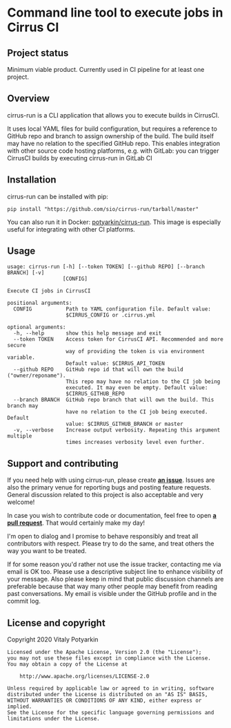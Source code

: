 # Command line tool to execute jobs in Cirrus CI

## Project status

Minimum viable product. Currently used in CI pipeline for at least one
project.

## Overview

cirrus-run is a CLI application that allows you to execute builds in
CirrusCI.

It uses local YAML files for build configuration, but requires a reference to
GitHub repo and branch to assign ownership of the build. The build itself may
have no relation to the specified GitHub repo. This enables integration with
other source code hosting platforms, e.g. with GitLab: you can trigger
CirrusCI builds by executing cirrus-run in GitLab CI



## Installation

cirrus-run can be installed with pip:

```
pip install "https://github.com/sio/cirrus-run/tarball/master"
```

You can also run it in Docker:
[potyarkin/cirrus-run](https://hub.docker.com/r/potyarkin/cirrus-run).
This image is especially useful for integrating with other CI platforms.


## Usage

```
usage: cirrus-run [-h] [--token TOKEN] [--github REPO] [--branch BRANCH] [-v]
                  [CONFIG]

Execute CI jobs in CirrusCI

positional arguments:
  CONFIG           Path to YAML configuration file. Default value:
                   $CIRRUS_CONFIG or .cirrus.yml

optional arguments:
  -h, --help       show this help message and exit
  --token TOKEN    Access token for CirrusCI API. Recommended and more secure
                   way of providing the token is via environment variable.
                   Default value: $CIRRUS_API_TOKEN
  --github REPO    GitHub repo id that will own the build ("owner/reponame").
                   This repo may have no relation to the CI job being
                   executed. It may even be empty. Default value:
                   $CIRRUS_GITHUB_REPO
  --branch BRANCH  GitHub repo branch that will own the build. This branch may
                   have no relation to the CI job being executed. Default
                   value: $CIRRUS_GITHUB_BRANCH or master
  -v, --verbose    Increase output verbosity. Repeating this argument multiple
                   times increases verbosity level even further.
```


## Support and contributing

If you need help with using cirrus-run, please create
**[an issue](https://github.com/sio/cirrus-run/issues)**. Issues are also the
primary venue for reporting bugs and posting feature requests. General
discussion related to this project is also acceptable and very welcome!

In case you wish to contribute code or documentation, feel free to open **[a
pull request](https://github.com/sio/cirrus-run/pulls)**. That would certainly
make my day!

I'm open to dialog and I promise to behave responsibly and treat all
contributors with respect. Please try to do the same, and treat others the way
you want to be treated.

If for some reason you'd rather not use the issue tracker, contacting me via
email is OK too. Please use a descriptive subject line to enhance visibility
of your message. Also please keep in mind that public discussion channels are
preferable because that way many other people may benefit from reading past
conversations. My email is visible under the GitHub profile and in the commit
log.


## License and copyright

Copyright 2020 Vitaly Potyarkin

    Licensed under the Apache License, Version 2.0 (the "License");
    you may not use these files except in compliance with the License.
    You may obtain a copy of the License at

        http://www.apache.org/licenses/LICENSE-2.0

    Unless required by applicable law or agreed to in writing, software
    distributed under the License is distributed on an "AS IS" BASIS,
    WITHOUT WARRANTIES OR CONDITIONS OF ANY KIND, either express or implied.
    See the License for the specific language governing permissions and
    limitations under the License.
